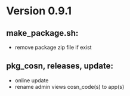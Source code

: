 # Version 0.9.1

## make_package.sh:
+ remove package zip file if exist 

## pkg_cosn, releases, update:
- online update 
- rename admin views cosn_code(s) to app(s)
